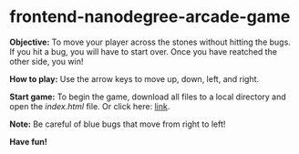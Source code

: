 frontend-nanodegree-arcade-game
===============================

**Objective:** To move your player across the stones without hitting the bugs. If you hit a bug, you will have to start over. Once you have reatched the other side, you win!

**How to play:** Use the arrow keys to move up, down, left, and right.

**Start game:** To begin the game, download all files to a local directory and open the _index.html_ file. Or click here: [link](https://stanleytsao.github.io/frontend-nanodegree-arcade-game/).

**Note:** Be careful of blue bugs that move from right to left!

**Have fun!**